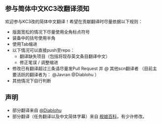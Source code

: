 ## 参与简体中文KC3改翻译须知

欢迎参与KC3改的简体中文翻译！希望在贡献翻译时尽量依据以下规则：

* 版面宽松的情况下尽量使用全角标点符号
* 装备中的括号使用半角
* 使用Tab缩进
* 以下情况可以直接push至repo：
    * 翻译缺失项目（包括将现存英文条目翻译中文）
    * 修正笔误 / 调整缩进
* 修改已有翻译超过三条请尽量发Pull Request 并 @ 其他scn翻译者 （目前主要活跃的翻译者为： @Javran @Diablohu ）
* 其他情况下自行判断

## 声明

* 部分翻译来自 [@Diablohu](http://diablohu.com)
* 部分翻译（任务翻译以及中文简体字幕）来自 [舰娘百科](http://zh.kcwiki.moe)，有少许修改。
